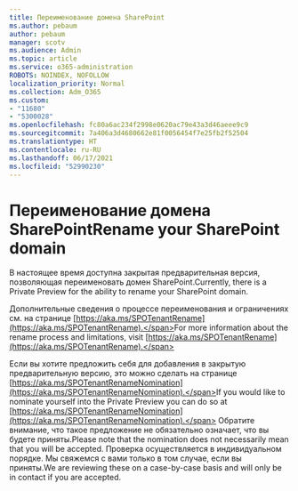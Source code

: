 ```yaml
---
title: Переименование домена SharePoint
ms.author: pebaum
author: pebaum
manager: scotv
ms.audience: Admin
ms.topic: article
ms.service: o365-administration
ROBOTS: NOINDEX, NOFOLLOW
localization_priority: Normal
ms.collection: Adm_O365
ms.custom:
- "11680"
- "5300028"
ms.openlocfilehash: fc80a6ac234f2998e0620ac79e43a3d46aeee9c9
ms.sourcegitcommit: 7a406a3d4680662e81f0056454f7e25fb2f52504
ms.translationtype: HT
ms.contentlocale: ru-RU
ms.lasthandoff: 06/17/2021
ms.locfileid: "52990230"
---
```

# <a name="rename-your-sharepoint-domain"></a><span data-ttu-id="bf2c3-102">Переименование домена SharePoint</span><span class="sxs-lookup"><span data-stu-id="bf2c3-102">Rename your SharePoint domain</span></span>

<span data-ttu-id="bf2c3-103">В настоящее время доступна закрытая предварительная версия, позволяющая переименовать домен SharePoint.</span><span class="sxs-lookup"><span data-stu-id="bf2c3-103">Currently, there is a Private Preview for the ability to rename your SharePoint domain.</span></span>

<span data-ttu-id="bf2c3-104">Дополнительные сведения о процессе переименования и ограничениях см. на странице [https://aka.ms/SPOTenantRename](https://aka.ms/SPOTenantRename).</span><span class="sxs-lookup"><span data-stu-id="bf2c3-104">For more information about the rename process and limitations, visit [https://aka.ms/SPOTenantRename](https://aka.ms/SPOTenantRename).</span></span>

<span data-ttu-id="bf2c3-105">Если вы хотите предложить себя для добавления в закрытую предварительную версию, это можно сделать на странице [https://aka.ms/SPOTenantRenameNomination](https://aka.ms/SPOTenantRenameNomination).</span><span class="sxs-lookup"><span data-stu-id="bf2c3-105">If you would like to nominate yourself into the Private Preview you can do so at [https://aka.ms/SPOTenantRenameNomination](https://aka.ms/SPOTenantRenameNomination).</span></span> <span data-ttu-id="bf2c3-106">Обратите внимание, что такое предложение не обязательно означает, что вы будете приняты.</span><span class="sxs-lookup"><span data-stu-id="bf2c3-106">Please note that the nomination does not necessarily mean that you will be accepted.</span></span> <span data-ttu-id="bf2c3-107">Проверка осуществляется в индивидуальном порядке. Мы свяжемся с вами только в том случае, если вы приняты.</span><span class="sxs-lookup"><span data-stu-id="bf2c3-107">We are reviewing these on a case-by-case basis and will only be in contact if you are accepted.</span></span>
